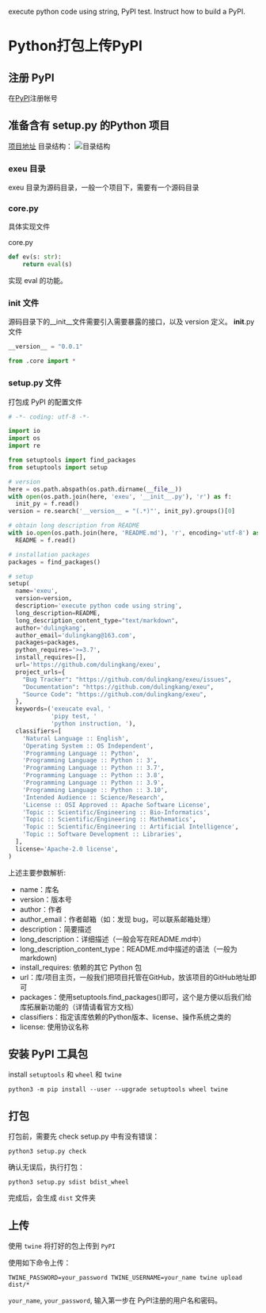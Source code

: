 execute python code using string, PyPI test. Instruct how to build a PyPI.
# Python打包上传PyPI
## 注册 PyPI
在[PyPI](https://pypi.org/)注册帐号
## 准备含有 setup.py 的Python 项目
[项目地址](https://github.com/dulingkang/exeu)
目录结构：
![目录结构](./pic/exeu_code_struct.png)

### exeu 目录
exeu 目录为源码目录，一般一个项目下，需要有一个源码目录

### core.py
具体实现文件

core.py 
```python
def ev(s: str):
    return eval(s)
```
实现 eval 的功能。

### init 文件
源码目录下的__init__文件需要引入需要暴露的接口，以及 version 定义。
__init__.py 文件
```python
__version__ = "0.0.1"

from .core import *
```

### setup.py 文件
打包成 PyPI 的配置文件
```python
# -*- coding: utf-8 -*-

import io
import os
import re

from setuptools import find_packages
from setuptools import setup

# version
here = os.path.abspath(os.path.dirname(__file__))
with open(os.path.join(here, 'exeu', '__init__.py'), 'r') as f:
  init_py = f.read()
version = re.search('__version__ = "(.*)"', init_py).groups()[0]

# obtain long description from README
with io.open(os.path.join(here, 'README.md'), 'r', encoding='utf-8') as f:
  README = f.read()

# installation packages
packages = find_packages()

# setup
setup(
  name='exeu',
  version=version,
  description='execute python code using string',
  long_description=README,
  long_description_content_type="text/markdown",
  author='dulingkang',
  author_email='dulingkang@163.com',
  packages=packages,
  python_requires='>=3.7',
  install_requires=[],
  url='https://github.com/dulingkang/exeu',
  project_urls={
    "Bug Tracker": "https://github.com/dulingkang/exeu/issues",
    "Documentation": "https://github.com/dulingkang/exeu",
    "Source Code": "https://github.com/dulingkang/exeu",
  },
  keywords=('exeucate eval, '
            'pipy test, '
            'python instruction, '),
  classifiers=[
    'Natural Language :: English',
    'Operating System :: OS Independent',
    'Programming Language :: Python',
    'Programming Language :: Python :: 3',
    'Programming Language :: Python :: 3.7',
    'Programming Language :: Python :: 3.8',
    'Programming Language :: Python :: 3.9',
    'Programming Language :: Python :: 3.10',
    'Intended Audience :: Science/Research',
    'License :: OSI Approved :: Apache Software License',
    'Topic :: Scientific/Engineering :: Bio-Informatics',
    'Topic :: Scientific/Engineering :: Mathematics',
    'Topic :: Scientific/Engineering :: Artificial Intelligence',
    'Topic :: Software Development :: Libraries',
  ],
  license='Apache-2.0 license',
)
```
上述主要参数解析:
- name：库名
- version：版本号
- author：作者
- author_email：作者邮箱（如：发现 bug，可以联系邮箱处理）
- description：简要描述
- long_description：详细描述（一般会写在README.md中）
- long_description_content_type：README.md中描述的语法（一般为markdown)
- install_requires: 依赖的其它 Python 包
- url：库/项目主页，一般我们把项目托管在GitHub，放该项目的GitHub地址即可
- packages：使用setuptools.find_packages()即可，这个是方便以后我们给库拓展新功能的（详情请看官方文档）
- classifiers：指定该库依赖的Python版本、license、操作系统之类的
- license: 使用协议名称

## 安装 PyPI 工具包
install `setuptools` 和 `wheel` 和 `twine`
```
python3 -m pip install --user --upgrade setuptools wheel twine
```

## 打包
打包前，需要先 check setup.py 中有没有错误：
```
python3 setup.py check
```

确认无误后，执行打包：
```
python3 setup.py sdist bdist_wheel
```
完成后，会生成 `dist` 文件夹

## 上传
使用 `twine` 将打好的包上传到 `PyPI`

使用如下命令上传：
```
TWINE_PASSWORD=your_password TWINE_USERNAME=your_name twine upload dist/*
```
`your_name`, `your_password`, 输入第一步在 PyPI注册的用户名和密码。
